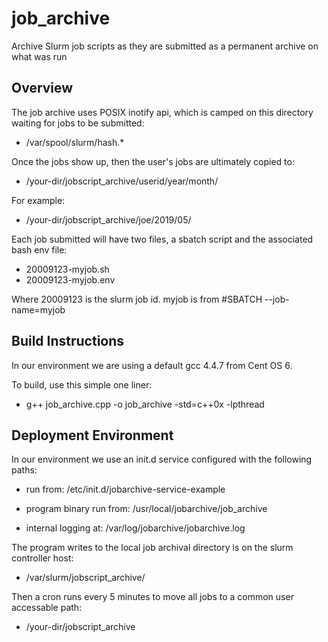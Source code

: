 # job_archive

Archive Slurm job scripts as they are submitted as a permanent archive on what was run

## Overview

The job archive uses POSIX inotify api, which is camped on this directory waiting for jobs to be submitted:
 - /var/spool/slurm/hash.*

Once the jobs show up, then the user's jobs are ultimately copied to:
 - /your-dir/jobscript_archive/userid/year/month/

For example:
 - /your-dir/jobscript_archive/joe/2019/05/

Each job submitted will have two files, a sbatch script and the associated bash env file:
 - 20009123-myjob.sh
 - 20009123-myjob.env

Where 20009123 is the slurm job id.
myjob is from #SBATCH --job-name=myjob 

## Build Instructions

In our environment we are using a default gcc 4.4.7 from Cent OS 6.

To build, use this simple one liner:

 - g++ job_archive.cpp -o job_archive -std=c++0x -lpthread

## Deployment Environment

In our environment we use an init.d service configured with the following paths:

 - run from: /etc/init.d/jobarchive-service-example

 - program binary run from: /usr/local/jobarchive/job_archive

 - internal logging at: /var/log/jobarchive/jobarchive.log

The program writes to the local job archival directory is on the slurm controller host:
 - /var/slurm/jobscript_archive/

Then a cron runs every 5 minutes to move all jobs to a common user accessable path:
 - /your-dir/jobscript_archive


